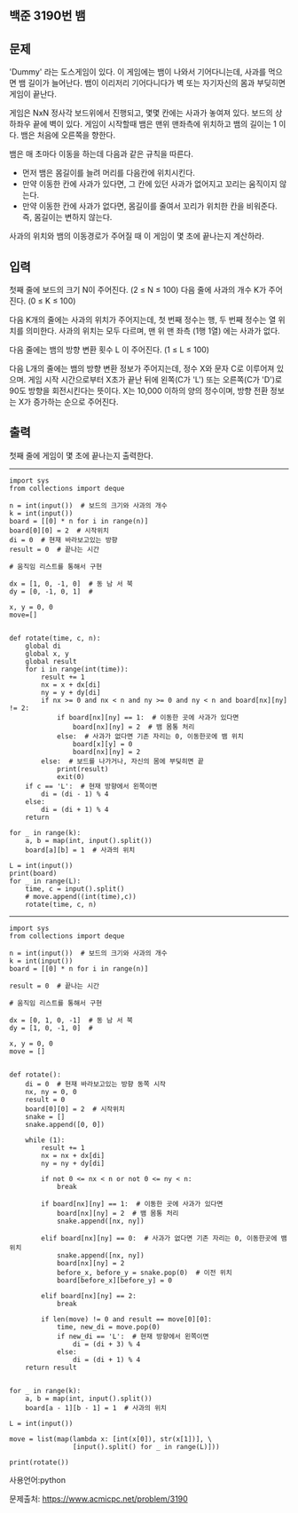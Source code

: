 ## 백준 3190번 뱀

## 문제

 'Dummy' 라는 도스게임이 있다. 이 게임에는 뱀이 나와서 기어다니는데, 사과를 먹으면 뱀 길이가 늘어난다. 뱀이 이리저리 기어다니다가 벽 또는 자기자신의 몸과 부딪히면 게임이 끝난다.

게임은 NxN 정사각 보드위에서 진행되고, 몇몇 칸에는 사과가 놓여져 있다. 보드의 상하좌우 끝에 벽이 있다. 게임이 시작할때 뱀은 맨위 맨좌측에 위치하고 뱀의 길이는 1 이다. 뱀은 처음에 오른쪽을 향한다.

뱀은 매 초마다 이동을 하는데 다음과 같은 규칙을 따른다.

- 먼저 뱀은 몸길이를 늘려 머리를 다음칸에 위치시킨다.
- 만약 이동한 칸에 사과가 있다면, 그 칸에 있던 사과가 없어지고 꼬리는 움직이지 않는다.
- 만약 이동한 칸에 사과가 없다면, 몸길이를 줄여서 꼬리가 위치한 칸을 비워준다. 즉, 몸길이는 변하지 않는다.

사과의 위치와 뱀의 이동경로가 주어질 때 이 게임이 몇 초에 끝나는지 계산하라.

## 입력

첫째 줄에 보드의 크기 N이 주어진다. (2 ≤ N ≤ 100) 다음 줄에 사과의 개수 K가 주어진다. (0 ≤ K ≤ 100)

다음 K개의 줄에는 사과의 위치가 주어지는데, 첫 번째 정수는 행, 두 번째 정수는 열 위치를 의미한다. 사과의 위치는 모두 다르며, 맨 위 맨 좌측 (1행 1열) 에는 사과가 없다.

다음 줄에는 뱀의 방향 변환 횟수 L 이 주어진다. (1 ≤ L ≤ 100)

다음 L개의 줄에는 뱀의 방향 변환 정보가 주어지는데,  정수 X와 문자 C로 이루어져 있으며. 게임 시작 시간으로부터 X초가 끝난 뒤에 왼쪽(C가 'L') 또는 오른쪽(C가 'D')로 90도 방향을 회전시킨다는 뜻이다. X는 10,000 이하의 양의 정수이며, 방향 전환 정보는 X가 증가하는 순으로 주어진다.

## 출력

첫째 줄에 게임이 몇 초에 끝나는지 출력한다.

___

```
import sys
from collections import deque

n = int(input())  # 보드의 크기와 사과의 개수
k = int(input())
board = [[0] * n for i in range(n)]
board[0][0] = 2  # 시작위치
di = 0  # 현재 바라보고있는 방향
result = 0  # 끝나는 시간

# 움직임 리스트를 통해서 구현

dx = [1, 0, -1, 0]  # 동 남 서 북
dy = [0, -1, 0, 1]  #

x, y = 0, 0
move=[]


def rotate(time, c, n):
    global di
    global x, y
    global result
    for i in range(int(time)):
        result += 1
        nx = x + dx[di]
        ny = y + dy[di]
        if nx >= 0 and nx < n and ny >= 0 and ny < n and board[nx][ny] != 2:
            if board[nx][ny] == 1:  # 이동한 곳에 사과가 있다면
                board[nx][ny] = 2  # 뱀 몸통 처리
            else:  # 사과가 없다면 기존 자리는 0, 이동한곳에 뱀 위치
                board[x][y] = 0
                board[nx][ny] = 2
        else:  # 보드를 나가거나, 자신의 몸에 부딪히면 끝
            print(result)
            exit(0)
    if c == 'L':  # 현재 방향에서 왼쪽이면
        di = (di - 1) % 4
    else:
        di = (di + 1) % 4
    return

for _ in range(k):
    a, b = map(int, input().split())
    board[a][b] = 1  # 사과의 위치

L = int(input())
print(board)
for _ in range(L):
    time, c = input().split()
    # move.append((int(time),c))
    rotate(time, c, n)
```

___

```
import sys
from collections import deque

n = int(input())  # 보드의 크기와 사과의 개수
k = int(input())
board = [[0] * n for i in range(n)]

result = 0  # 끝나는 시간

# 움직임 리스트를 통해서 구현

dx = [0, 1, 0, -1]  # 동 남 서 북
dy = [1, 0, -1, 0]  #

x, y = 0, 0
move = []


def rotate():
    di = 0  # 현재 바라보고있는 방향 동쪽 시작
    nx, ny = 0, 0
    result = 0
    board[0][0] = 2  # 시작위치
    snake = []
    snake.append([0, 0])

    while (1):
        result += 1
        nx = nx + dx[di]
        ny = ny + dy[di]

        if not 0 <= nx < n or not 0 <= ny < n:
            break

        if board[nx][ny] == 1:  # 이동한 곳에 사과가 있다면
            board[nx][ny] = 2  # 뱀 몸통 처리
            snake.append([nx, ny])

        elif board[nx][ny] == 0:  # 사과가 없다면 기존 자리는 0, 이동한곳에 뱀 위치
            snake.append([nx, ny])
            board[nx][ny] = 2
            before_x, before_y = snake.pop(0)  # 이전 위치
            board[before_x][before_y] = 0
            
        elif board[nx][ny] == 2:
            break

        if len(move) != 0 and result == move[0][0]:
            time, new_di = move.pop(0)
            if new_di == 'L':  # 현재 방향에서 왼쪽이면
                di = (di + 3) % 4
            else:
                di = (di + 1) % 4
    return result


for _ in range(k):
    a, b = map(int, input().split())
    board[a - 1][b - 1] = 1  # 사과의 위치

L = int(input())

move = list(map(lambda x: [int(x[0]), str(x[1])], \
                [input().split() for _ in range(L)]))

print(rotate())
```

사용언어:python

문제출처: https://www.acmicpc.net/problem/3190